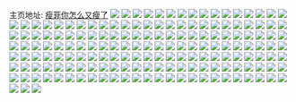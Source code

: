 主页地址: [瘦菲你怎么又瘦了](https://weibo.com/u/5165610554) 
![](https://wx4.sinaimg.cn/mw2000/005DAnhgly1h9gfvkrecfj32y82y84qr.jpg) 
![](https://wx4.sinaimg.cn/mw2000/005DAnhgly1h88gufwtijj336c2484qr.jpg) 
![](https://wx4.sinaimg.cn/mw2000/005DAnhgly1h6iuk5lcd6j31mo268mzg.jpg) 
![](https://wx4.sinaimg.cn/mw2000/005DAnhgly1h6iuk6a00lj32fh240tec.jpg) 
![](https://wx4.sinaimg.cn/mw2000/005DAnhgly1h54wb3w0yxj32402404qq.jpg) 
![](https://wx4.sinaimg.cn/mw2000/005DAnhgly1h54wb5yhdoj32tc240hdu.jpg) 
![](https://wx4.sinaimg.cn/mw2000/005DAnhgly1h3eg3i6buyj33402c0hdw.jpg) 
![](https://wx4.sinaimg.cn/mw2000/005DAnhgly1h3eg7yo9tuj32tc240b2c.jpg) 
![](https://wx4.sinaimg.cn/mw2000/005DAnhgly1h3eg3kkb5xj33342bcb2d.jpg) 
![](https://wx4.sinaimg.cn/mw2000/005DAnhgly1h3eg3mk1vaj32o03k0x6s.jpg) 
![](https://wx4.sinaimg.cn/mw2000/005DAnhgly1h3eg3oe8vxj32tc2401l0.jpg) 
![](https://wx4.sinaimg.cn/mw2000/005DAnhgly1h3eg3il1spj30qo0vcwhz.jpg) 
![](https://wx4.sinaimg.cn/mw2000/005DAnhggy1gzraj9peq1j316o1kwhag.jpg) 
![](https://wx4.sinaimg.cn/mw2000/005DAnhggy1gzrak1kgrdj316o1e91h3.jpg) 
![](https://wx4.sinaimg.cn/mw2000/005DAnhggy1gzrajbhmv1j32681mo1k0.jpg) 
![](https://wx4.sinaimg.cn/mw2000/005DAnhggy1gzrapu02jjj31mo268b29.jpg) 
![](https://wx4.sinaimg.cn/mw2000/005DAnhggy1gzrb49f01gj316o1hq7wh.jpg) 
![](https://wx4.sinaimg.cn/mw2000/005DAnhggy1gzrb4an8qij316o1kw4qp.jpg) 
![](https://wx4.sinaimg.cn/mw2000/005DAnhgly1gziz54dhcmj30u01hctmo.jpg) 
![](https://wx4.sinaimg.cn/mw2000/005DAnhggy1gyy7er6a3ej31400u07bq.jpg) 
![](https://wx4.sinaimg.cn/mw2000/005DAnhggy1gyy7pzttb4j30mo0lnwg2.jpg) 
![](https://wx4.sinaimg.cn/mw2000/005DAnhgly1gy1ysfayh0j32402tcu0x.jpg) 
![](https://wx4.sinaimg.cn/mw2000/005DAnhgly1gxs25yk663j31400u0jto.jpg) 
![](https://wx4.sinaimg.cn/mw2000/005DAnhgly1gxs22fkfnwj30zj0u00vl.jpg) 
![](https://wx4.sinaimg.cn/mw2000/005DAnhgly1gxs22h8u7uj30u0140n13.jpg) 
![](https://wx4.sinaimg.cn/mw2000/005DAnhgly1gxs24veotxj30qo0whwil.jpg) 
![](https://wx4.sinaimg.cn/mw2000/005DAnhgly1gxs22kphu8j31400u0tdp.jpg) 
![](https://wx4.sinaimg.cn/mw2000/005DAnhgly1gxs25xuwvaj30u0140gph.jpg) 
![](https://wx4.sinaimg.cn/mw2000/005DAnhgly1gxbhmmamqwj33402c0npf.jpg) 
![](https://wx4.sinaimg.cn/mw2000/005DAnhgly1gxbhmnbp6wj32tc1qqqv5.jpg) 
![](https://wx4.sinaimg.cn/mw2000/005DAnhgly1gwv5ochlmmj31031snapi.jpg) 
![](https://wx4.sinaimg.cn/mw2000/005DAnhgly1gwmzkbt1q9j31hc0u017e.jpg) 
![](https://wx4.sinaimg.cn/mw2000/005DAnhgly1gwmzkcyrhcj31hc0u0dtz.jpg) 
![](https://wx4.sinaimg.cn/mw2000/005DAnhgly1gvykdec5goj31400u0dl3.jpg) 
![](https://wx4.sinaimg.cn/mw2000/005DAnhgly1gvykdga62lj30u0140112.jpg) 
![](https://wx4.sinaimg.cn/mw2000/005DAnhgly1gvykdfd66lj31400u0tdv.jpg) 
![](https://wx4.sinaimg.cn/mw2000/005DAnhgly1gviiw6rcdaj62me1ysb2a02.jpg) 
![](https://wx4.sinaimg.cn/mw2000/005DAnhgly1gviix28yfjj62rl1th4qr02.jpg) 
![](https://wx4.sinaimg.cn/mw2000/005DAnhgly1gviizse423j628120xu0x02.jpg) 
![](https://wx4.sinaimg.cn/mw2000/005DAnhgly1gvij0eq5r6j62lu1rtnpd02.jpg) 
![](https://wx4.sinaimg.cn/mw2000/005DAnhgly1gvij0mywylj62tc240b2902.jpg) 
![](https://wx4.sinaimg.cn/mw2000/005DAnhgly1gul8nzt1knj60qo0zymzq02.jpg) 
![](https://wx4.sinaimg.cn/mw2000/005DAnhgly1gt8na0mqa2j32tc240kjl.jpg) 
![](https://wx4.sinaimg.cn/mw2000/005DAnhgly1gt8n9wv5w3j30mb0mq0zz.jpg) 
![](https://wx4.sinaimg.cn/mw2000/005DAnhgly1gstmbc489hj30u0140jz3.jpg) 
![](https://wx4.sinaimg.cn/mw2000/005DAnhgly1gsnpkosxdnj30u00vjgqk.jpg) 
![](https://wx4.sinaimg.cn/mw2000/005DAnhgly1gsnplx2la5j31400u0gnj.jpg) 
![](https://wx4.sinaimg.cn/mw2000/005DAnhgly1gsdgjnrnjtj316o1bk4qp.jpg) 
![](https://wx4.sinaimg.cn/mw2000/005DAnhgly1gra3hrfnguj31260thqck.jpg) 
![](https://wx4.sinaimg.cn/mw2000/005DAnhgly1gra3hyk633j31kw1kw7wj.jpg) 
![](https://wx4.sinaimg.cn/mw2000/005DAnhgly1gqw7f8tz2yj31400u0e6b.jpg) 
![](https://wx4.sinaimg.cn/mw2000/005DAnhgly1gqrpuwztjhj33402c0b2d.jpg) 
![](https://wx4.sinaimg.cn/mw2000/005DAnhgly1gq5nu9tp55j32tc240e85.jpg) 
![](https://wx4.sinaimg.cn/mw2000/005DAnhgly1gq5nubmt0vj32tc240b2d.jpg) 
![](https://wx4.sinaimg.cn/mw2000/005DAnhgly1gq5nu7aq0bj32ss1ggqv6.jpg) 
![](https://wx4.sinaimg.cn/mw2000/005DAnhgly1gq5nudjrcaj32402tcu11.jpg) 
![](https://wx4.sinaimg.cn/mw2000/005DAnhgly1gppajq8kkxj32402tcu0z.jpg) 
![](https://wx4.sinaimg.cn/mw2000/005DAnhgly1gppajf6in7j32o03k0x6r.jpg) 
![](https://wx4.sinaimg.cn/mw2000/005DAnhgly1gppajw30kwj32402tcx6p.jpg) 
![](https://wx4.sinaimg.cn/mw2000/005DAnhggy1gpn7bl1kqvj334022nkjn.jpg) 
![](https://wx4.sinaimg.cn/mw2000/005DAnhggy1gpn7bo6wwaj33402c0x6q.jpg) 
![](https://wx4.sinaimg.cn/mw2000/005DAnhggy1gpn7dnyjlvj316o0rzwpv.jpg) 
![](https://wx4.sinaimg.cn/mw2000/005DAnhggy1gpn7bqqpenj31mo268qv6.jpg) 
![](https://wx4.sinaimg.cn/mw2000/005DAnhgly1gozm8fnk0qj32tc240kjl.jpg) 
![](https://wx4.sinaimg.cn/mw2000/005DAnhgly1gozm8k3ctbj32tc240npd.jpg) 
![](https://wx4.sinaimg.cn/mw2000/005DAnhgly1gornyocj8hj30u01ffk0w.jpg) 
![](https://wx4.sinaimg.cn/mw2000/005DAnhgly1gornyqcgixj30x70u0gpg.jpg) 
![](https://wx4.sinaimg.cn/mw2000/005DAnhgly1gornyoypzlj31400u07cd.jpg) 
![](https://wx4.sinaimg.cn/mw2000/005DAnhgly1gornypo9kdj31400u07at.jpg) 
![](https://wx4.sinaimg.cn/mw2000/005DAnhgly1gnjxxumhb0j32tc240kjo.jpg) 
![](https://wx4.sinaimg.cn/mw2000/005DAnhgly1gnjxxzrsjzj33402c0u0z.jpg) 
![](https://wx4.sinaimg.cn/mw2000/005DAnhgly1gnjxy1x4baj322o3411ky.jpg) 
![](https://wx4.sinaimg.cn/mw2000/005DAnhgly1gnjxxwgwcij31mo25y7wi.jpg) 
![](https://wx4.sinaimg.cn/mw2000/005DAnhgly1gm0nhhj5mkj30u010kh4f.jpg) 
![](https://wx4.sinaimg.cn/mw2000/005DAnhgly1glj4ywq8ixj31400u0jxu.jpg) 
![](https://wx4.sinaimg.cn/mw2000/005DAnhgly1glj4yxn0zvj30u0140aex.jpg) 
![](https://wx4.sinaimg.cn/mw2000/005DAnhgly1glj4yyb3u1j31400u0jz2.jpg) 
![](https://wx4.sinaimg.cn/mw2000/005DAnhgly1gk7r6hm0bxj315o1qi4qp.jpg) 
![](https://wx4.sinaimg.cn/mw2000/005DAnhgly1gk7r7poic7j32tc240npe.jpg) 
![](https://wx4.sinaimg.cn/mw2000/005DAnhgly1gj38qt72rdj31400u0jub.jpg) 
![](https://wx4.sinaimg.cn/mw2000/005DAnhgly1gge6g66m2sj30u0140juw.jpg) 
![](https://wx4.sinaimg.cn/mw2000/005DAnhgly1gge6g6mx9fj30u0140djm.jpg) 
![](https://wx4.sinaimg.cn/mw2000/005DAnhggy1ggcztv7wrpj30u01t0wi0.jpg) 
![](https://wx4.sinaimg.cn/mw2000/005DAnhggy1gfz4qh7b9jj32tc2407wl.jpg) 
![](https://wx4.sinaimg.cn/mw2000/005DAnhggy1geflvctrz3j31901o07wi.jpg) 
![](https://wx4.sinaimg.cn/mw2000/005DAnhggy1geflv2v4s8j31400u0e81.jpg) 
![](https://wx4.sinaimg.cn/mw2000/005DAnhggy1geflv6kv3ij31901o0e82.jpg) 
![](https://wx4.sinaimg.cn/mw2000/005DAnhggy1geflw8djluj32tc240e85.jpg) 
![](https://wx4.sinaimg.cn/mw2000/005DAnhggy1geflvgl13yj31901o01kz.jpg) 
![](https://wx4.sinaimg.cn/mw2000/005DAnhggy1geflvpyri2j32tc2401l1.jpg) 
![](https://wx4.sinaimg.cn/mw2000/005DAnhggy1geflv9qgonj32tc240qv6.jpg) 
![](https://wx4.sinaimg.cn/mw2000/005DAnhggy1geflv0o4g8j316o1kwqv5.jpg) 
![](https://wx4.sinaimg.cn/mw2000/005DAnhggy1geflwdxb6nj31400u0aik.jpg) 
![](https://wx4.sinaimg.cn/mw2000/005DAnhggy1gefm540a04j32tc240b2c.jpg) 
![](https://wx4.sinaimg.cn/mw2000/005DAnhggy1gefm58fjasj31mo268b2b.jpg) 
![](https://wx4.sinaimg.cn/mw2000/005DAnhggy1gbjctssc1hj32402tchdt.jpg) 
![](https://wx4.sinaimg.cn/mw2000/005DAnhggy1g989n85xzij30tr0o2jtz.jpg) 
![](https://wx4.sinaimg.cn/mw2000/005DAnhggy1g7psgo6b42j32402tc1ky.jpg) 
![](https://wx4.sinaimg.cn/mw2000/005DAnhggy1g7b4n6ygqgj33402c04qq.jpg) 
![](https://wx4.sinaimg.cn/mw2000/005DAnhggy1g7b4kd3odqj31ho1zk1kx.jpg) 
![](https://wx4.sinaimg.cn/mw2000/005DAnhgly1g6100q3vxjj30u00u0jv7.jpg) 
![](https://wx4.sinaimg.cn/mw2000/005DAnhggy1g600hvirbgj33402c0b2a.jpg) 
![](https://wx4.sinaimg.cn/mw2000/005DAnhggy1g600i7ndscj30u00yo4qp.jpg) 
![](https://wx4.sinaimg.cn/mw2000/005DAnhggy1g5zjgsylq6j31400u0dsf.jpg) 
![](https://wx4.sinaimg.cn/mw2000/005DAnhggy1g5zjguhvtvj31400u0th2.jpg) 
![](https://wx4.sinaimg.cn/mw2000/005DAnhggy1g5zjgx3p4oj31400u0qk3.jpg) 
![](https://wx4.sinaimg.cn/mw2000/005DAnhggy1g5zjioewq5j31400u014a.jpg) 
![](https://wx4.sinaimg.cn/mw2000/005DAnhggy1g5duu9wma2j33402c0hdu.jpg) 
![](https://wx4.sinaimg.cn/mw2000/005DAnhggy1g5duu105w8j33402c0b2d.jpg) 
![](https://wx4.sinaimg.cn/mw2000/005DAnhggy1g5duui7xu1j32c03407wk.jpg) 
![](https://wx4.sinaimg.cn/mw2000/005DAnhggy1g5duuq3etjj33402c0hdw.jpg) 
![](https://wx4.sinaimg.cn/mw2000/005DAnhggy1g5duzn1b5fj33402c0u0z.jpg) 
![](https://wx4.sinaimg.cn/mw2000/005DAnhggy1g5duv16n6qj30f60cz75k.jpg) 
![](https://wx4.sinaimg.cn/mw2000/005DAnhggy1g5ctirza6dj316o1kuu0y.jpg) 
![](https://wx4.sinaimg.cn/mw2000/005DAnhggy1g5ctj2mq9zj33402c07wj.jpg) 
![](https://wx4.sinaimg.cn/mw2000/005DAnhggy1g5ctjdojx6j33402c0hdv.jpg) 
![](https://wx4.sinaimg.cn/mw2000/005DAnhggy1g5ctjnxikgj33402c0hdv.jpg) 
![](https://wx4.sinaimg.cn/mw2000/005DAnhggy1g5ctjvzop8j33402c0qv6.jpg) 
![](https://wx4.sinaimg.cn/mw2000/005DAnhggy1g5ctix7gg2j33402c07wi.jpg) 
![](https://wx4.sinaimg.cn/mw2000/005DAnhggy1g57vrkjo85j30u0140x6p.jpg) 
![](https://wx4.sinaimg.cn/mw2000/005DAnhggy1g4nxj0sdlsj30u00u04qm.jpg) 
![](https://wx4.sinaimg.cn/mw2000/005DAnhggy1g3k44mf8zuj33402c01ky.jpg) 
![](https://wx4.sinaimg.cn/mw2000/005DAnhggy1g3bvvqktjyj31400tyu0x.jpg) 
![](https://wx4.sinaimg.cn/mw2000/005DAnhggy1g3ct53bd46j32ze28iqv6.jpg) 
![](https://wx4.sinaimg.cn/mw2000/005DAnhggy1g3ct56c8umj32c0340kjm.jpg) 
![](https://wx4.sinaimg.cn/mw2000/005DAnhggy1g3ct59be1ij33402c0qv6.jpg) 
![](https://wx4.sinaimg.cn/mw2000/005DAnhggy1g3ct5ed7m1j31ho1zkhdx.jpg) 
![](https://wx4.sinaimg.cn/mw2000/005DAnhggy1g3ct5jqknaj33402c0x6q.jpg) 
![](https://wx4.sinaimg.cn/mw2000/005DAnhggy1g389s0xon4j32c0340x6p.jpg) 
![](https://wx4.sinaimg.cn/mw2000/005DAnhggy1g389s3ppd9j32c02gjb2a.jpg) 
![](https://wx4.sinaimg.cn/mw2000/005DAnhggy1g389s5pxeej32c02c0e81.jpg) 
![](https://wx4.sinaimg.cn/mw2000/005DAnhggy1g365as92bgj32c0340npe.jpg) 
![](https://wx4.sinaimg.cn/mw2000/005DAnhggy1g365aon7snj32c0340npd.jpg) 
![](https://wx4.sinaimg.cn/mw2000/005DAnhggy1g32e96xvctj30ku0970v3.jpg) 
![](https://wx4.sinaimg.cn/mw2000/005DAnhggy1g2iz2djl90j30ku112npd.jpg) 
![](https://wx4.sinaimg.cn/mw2000/005DAnhggy1g29b6zd9zjj32c02c0b2a.jpg) 
![](https://wx4.sinaimg.cn/mw2000/005DAnhggy1g1dmts8v3wj316c0u0x6p.jpg) 
![](https://wx4.sinaimg.cn/mw2000/005DAnhggy1g0eh14ir0ej30ku23j7wi.jpg) 
![](https://wx4.sinaimg.cn/mw2000/005DAnhggy1fzqkqx0ms2j30u00u07d7.jpg) 
![](https://wx4.sinaimg.cn/mw2000/005DAnhggy1fzqkqxpymsj30u00u07d6.jpg) 
![](https://wx4.sinaimg.cn/mw2000/005DAnhggy1fzqkqyfdrhj30u00u0gs3.jpg) 
![](https://wx4.sinaimg.cn/mw2000/005DAnhggy1fzqkqz6saoj30u00u07b1.jpg) 
![](https://wx4.sinaimg.cn/mw2000/005DAnhggy1fyfyi05qmuj33402c07wj.jpg) 
![](https://wx4.sinaimg.cn/mw2000/005DAnhggy1fyfyi3mzkcj32c0340u0x.jpg) 
![](https://wx4.sinaimg.cn/mw2000/005DAnhggy1fxbiyunqa7j32c0340hdt.jpg) 
![](https://wx4.sinaimg.cn/mw2000/005DAnhggy1fxbiz2bmgfj32c0340x6p.jpg) 
![](https://wx4.sinaimg.cn/mw2000/005DAnhggy1fx25r4hsg1j32c026o7wi.jpg) 
![](https://wx4.sinaimg.cn/mw2000/005DAnhggy1fwnclxzd8lj30xc18fhdt.jpg) 
![](https://wx4.sinaimg.cn/mw2000/005DAnhggy1fvyq2zy1yyj32c02c0hdu.jpg) 
![](https://wx4.sinaimg.cn/mw2000/005DAnhggy1fv7cslhr0xj30u01hck6s.jpg) 
![](https://wx4.sinaimg.cn/mw2000/005DAnhggy1fv7csskwd0j32c0340e82.jpg) 
![](https://wx4.sinaimg.cn/mw2000/005DAnhggy1fv7cshy5dvj32p020qb2a.jpg) 
![](https://wx4.sinaimg.cn/mw2000/005DAnhggy1fv7csv0phuj30u01hcdtv.jpg) 
![](https://wx4.sinaimg.cn/mw2000/005DAnhgly1fv2f11f82kj31ho1zkx6r.jpg) 
![](https://wx4.sinaimg.cn/mw2000/005DAnhgly1fv2f12jqn1j30rs0rsgvg.jpg) 
![](https://wx4.sinaimg.cn/mw2000/005DAnhgly1fv2f0ynwvjj31501kwhdv.jpg) 
![](https://wx4.sinaimg.cn/mw2000/005DAnhggy1fupvnh9y4cj30m80m8wgf.jpg) 
![](https://wx4.sinaimg.cn/mw2000/005DAnhggy1fuc13nqf1dj33402c0qv5.jpg) 
![](https://wx4.sinaimg.cn/mw2000/005DAnhggy1fszc0qlx9ij30u011k7b8.jpg) 
![](https://wx4.sinaimg.cn/mw2000/005DAnhggy1fs2pdtp9w2j30qo11kb29.jpg) 
![](https://wx4.sinaimg.cn/mw2000/005DAnhggy1frk7sauf4mj30zk0qo436.jpg) 
![](https://wx4.sinaimg.cn/mw2000/005DAnhgly1fri4kwld0hj31zk1hoka3.jpg) 
![](https://wx4.sinaimg.cn/mw2000/005DAnhgly1framz31ktuj31zk1ho4qr.jpg) 
![](https://wx4.sinaimg.cn/mw2000/005DAnhgly1fran0h2nvqj30k00zkth9.jpg) 
![](https://wx4.sinaimg.cn/mw2000/005DAnhgly1fran0gh8gbj30u215ox0a.jpg) 
![](https://wx4.sinaimg.cn/mw2000/005DAnhgly1fran0hn512j30im0c80tz.jpg) 
![](https://wx4.sinaimg.cn/mw2000/005DAnhgly1fran1ewybjj30k00qo76y.jpg) 
![](https://wx4.sinaimg.cn/mw2000/005DAnhgly1fran30l4dij30ju0ordqh.jpg) 
![](https://wx4.sinaimg.cn/mw2000/005DAnhgly1fr7b0s4k5sj334022thdu.jpg) 
